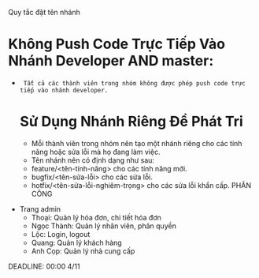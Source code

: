 Quy tắc đặt tên nhánh
  #  Không Push Code Trực Tiếp Vào Nhánh Developer AND master:
-      Tất cả các thành viên trong nhóm không được phép push code trực tiếp vào nhánh developer.

  #  Sử Dụng Nhánh Riêng Để Phát Tri
    - Mỗi thành viên trong nhóm nên tạo một nhánh riêng cho các tính năng hoặc sửa lỗi mà họ đang làm việc. 
    -    Tên nhánh nên có định dạng như sau:
    +    feature/<tên-tính-năng> cho các tính năng mới.
    +    bugfix/<tên-sửa-lỗi> cho các sửa lỗi.
    +    hotfix/<tên-sửa-lỗi-nghiêm-trọng> cho các sửa lỗi khẩn cấp.
PHÂN CÔNG
* Trang admin
  - Thoại: Quản lý hóa đơn, chi tiết hóa đơn
  - Ngọc Thành: Quản lý nhân viên, phân quyền
  - Lộc: Login, logout
  - Quang: Quản lý khách hàng
  - Anh Cọp: Quản lý nhà cung cấp

DEADLINE: 00:00 4/11 

